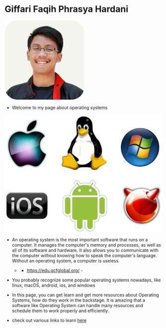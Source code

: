 ---
---

# Giffari Faqih Phrasya Hardani

<img src="319.png" width="256">

* Welcome to my page about operating systems

<img src="os.jpg" width="512">

* An operating system is the most important software that runs on a computer. 
It manages the computer's memory and processes, as well as all of its software and hardware. 
It also allows you to communicate with the computer without knowing how to speak the computer's language. 
Without an operating system, a computer is useless.
	* - https://edu.gcfglobal.org/ -

* You probably recognize some popular operating systems nowadays, 
like linux, macOS, android, ios, and windows

* In this page, you can get learn and get more resources about Operating Systems, how do they work in the backstage. 
It is amazing that a software like Operating System can handle many resources and schedule them to work properly and efficiently.

* check out various links to learn [here](URLs/)